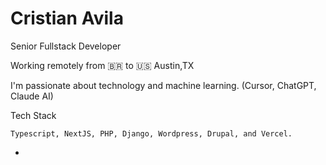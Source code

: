 # Cristian Avila

Senior Fullstack Developer

Working remotely from 🇧🇷 to 🇺🇸 Austin,TX

I'm passionate about technology and machine learning. (Cursor, ChatGPT, Claude AI)

Tech Stack

```
Typescript, NextJS, PHP, Django, Wordpress, Drupal, and Vercel.
```
- 
